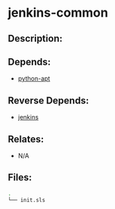 # jenkins-common

## Description:



## Depends:

  -  [python-apt](/salt/python-apt)

## Reverse Depends:

  -  [jenkins](/salt/jenkins)

## Relates:

  -  N/A

## Files:

```bash
.
└── init.sls
```
